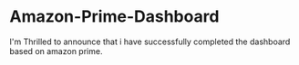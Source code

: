 # Amazon-Prime-Dashboard
I'm Thrilled to announce that i have successfully completed the dashboard based on amazon prime.
